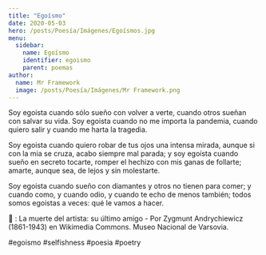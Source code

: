 ```yaml
---
title: "Egoísmo"
date: 2020-05-03
hero: /posts/Poesía/Imágenes/Egoísmos.jpg
menu:
  sidebar:
    name: Egoísmo
    identifier: egoismo
    parent: poemas
author:
  name: Mr Framework
  image: /posts/Poesía/Imágenes/Mr Framework.png
---
```


Soy egoista cuando sólo sueño con volver a verte, cuando otros sueñan con salvar su vida. Soy egoista cuando no me importa la pandemia, cuando quiero salir y cuando me harta la tragedia.

Soy egoista cuando quiero robar de tus ojos una intensa mirada, aunque si con la mia se cruza, acabo siempre mal parada; y soy egoísta cuando sueño en secreto tocarte, romper el hechizo con mis ganas de follarte; amarte, aunque sea, de lejos y sin molestarte.

Soy egoista cuando sueño con diamantes y otros no tienen para comer; y cuando como, y cuando odio, y cuando te echo de menos también; todos somos egoistas a veces: qué le vamos a hacer. 

📸 :    La muerte del artista: su último amigo - Por Zygmunt Andrychiewicz (1861-1943) en Wikimedia Commons. Museo Nacional de Varsovia.

#egoismo #selfishness #poesia #poetry
